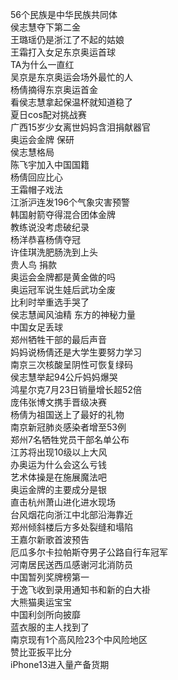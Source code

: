 56个民族是中华民族共同体  
侯志慧夺下第二金  
王璐瑶仍是浙江了不起的姑娘  
王霜打入女足东京奥运首球  
TA为什么一直红  
吴京是东京奥运会场外最忙的人  
杨倩摘得东京奥运首金  
看侯志慧拿起保温杯就知道稳了  
夏日cos配对挑战赛  
广西15岁少女离世妈妈含泪捐献器官  
奥运会金牌 保研  
侯志慧格局  
陈飞宇加入中国国籍  
杨倩回应比心  
王霜帽子戏法  
江浙沪连发196个气象灾害预警  
韩国射箭夺得混合团体金牌  
教练说没考虑破纪录  
杨洋恭喜杨倩夺冠  
许佳琪洗肥肠洗到上头  
贵人鸟 捐款  
奥运会金牌都是黄金做的吗  
奥运冠军说生娃后武功全废  
比利时举重选手哭了  
侯志慧闻风油精 东方的神秘力量  
中国女足丢球  
郑州牺牲干部的最后声音  
妈妈说杨倩还是大学生要努力学习  
南京三次核酸呈阴性可恢复绿码  
侯志慧举起94公斤妈妈爆哭  
鸿星尔克7月23日销量增长超52倍  
庞伟张博文携手晋级决赛  
杨倩为祖国送上了最好的礼物  
南京新冠肺炎感染者增至53例  
郑州7名牺牲党员干部名单公布  
江苏将出现10级以上大风  
办奥运为什么会这么亏钱  
艺术体操是在施展魔法吧  
奥运金牌的主要成分是银  
直击杭州萧山进化进水现场  
台风烟花向浙江中北部沿海靠近  
郑州倾斜楼后方多处裂缝和塌陷  
王嘉尔新歌首波预告  
厄瓜多尔卡拉帕斯夺男子公路自行车冠军  
河南居民送西瓜感谢河北消防员  
中国暂列奖牌榜第一  
于逸飞收到录用通知书和新的白大褂  
大熊猫奥运宝宝  
中国利剑所向披靡  
蓝衣服的主人找到了  
南京现有1个高风险23个中风险地区  
赞比亚扳平比分  
iPhone13进入量产备货期  
